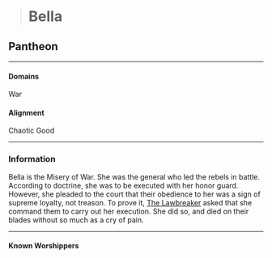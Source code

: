 ># Bella

## Pantheon 

***

#### Domains 

War

#### Alignment

Chaotic Good

***

### Information

Bella is the Misery of War. She was the general who led the rebels in battle. According to doctrine, she was to be executed with her honor guard. However, she pleaded to the court that their obedience to her was a sign of supreme loyalty, not treason. To prove it, [The Lawbreaker](The%20Lawbreaker.md) asked that she command them to carry out her execution. She did so, and died on their blades without so much as a cry of pain.

***

#### Known Worshippers
